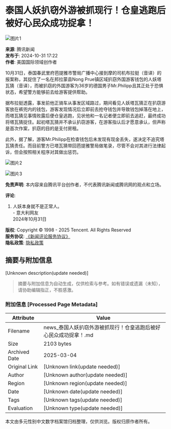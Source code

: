 # 泰国人妖扒窃外游被抓现行！仓皇逃跑后被好心民众成功捉拿！

![图片1](https://inews.gtimg.com/newsapp_bt/0/0122113249149_5991/0)

**来源**: 腾讯新闻  
**发布于**: 2024-10-31 17:22  
**作者**: 美国国际领域创作者  

10月31日，泰国春武里府芭提雅市警局广播中心接到摩的司机布拉挺（音译）的报案称，其捉住了一名在邦拉蒙县Nong Prue镇区域扒窃外国游客钱包的人妖塔瓦猜（音译），而被扒窃的外国游客为36岁的德国男子Mr.Philipp且其正处于恐惧状态，希望警方能够前去给游客提供帮助。

据布拉挺透露，事发前他正骑车从事发区域路过，期间看见人妖塔瓦猜正在扒窃游客放在裤兜内的钱包，游客发现情况后立即前去抢夺钱包并导致钱包掉落在地上，而塔瓦猜见事情败露后便仓皇逃跑，见状他和一名记者便立即前去追赶，最终成功将塔瓦猜捉住。起初塔瓦猜并不承认扒窃游客，在游客指认后才愿意承认，但声称是首次作案，扒窃的目的是支付房租。

此外，据了解，游客Mr.Philipp在检查钱包后未发现有现金丢失，遂决定不追究塔瓦猜责任。而目前警方已塔瓦猜带回芭提雅警局做笔录，尽管不会对其进行法律起诉，但会按照相关程序对其做出惩罚。

![图片2](https://inews.gtimg.com/om_bt/O3YBnfMJZHMSS7tBGXOLIahttedEiWAj3ZMECrEMgRSdkAA/641)

![图片3](https://inews.gtimg.com/om_bt/OItZb_OsyH3EZZfpZAd5PtldsSivJ9e5onhcP7pO_reg8AA/641)

**免责声明**: 本内容来自腾讯平台创作者，不代表腾讯新闻或腾讯网的观点和立场。

**评论**:  
1. 人妖本身就不是正常人。  
   \- 意大利网友  
   2024年10月31日  

**版权**: Copyright © 1998 - 2025 Tencent. All Rights Reserved  
**服务协议**: [《新闻评论服务协议》](https://new.qq.com/static/coralinfo.htm)  
**隐私政策**: [隐私政策](https://privacy.qq.com/mb/policy/tencent-privacypolicy)  
<!-- tcd_original_link https://news.qq.com/rain/a/20241031A077O400 -->


## 摘要与附加信息

<!-- tcd_abstract -->
[Unknown description(update needed)]
<!-- tcd_abstract_end -->

> 摘要与附加信息为自动生成，仅供检索与参考。如有错误或遗漏（未知），请协助编辑指正，不胜感激。

### 附加信息 [Processed Page Metadata]

| Attribute       | Value                                  |
|-----------------|----------------------------------------|
| Filename        | news_泰国人妖扒窃外游被抓现行！仓皇逃跑后被好心民众成功捉拿！.md                             |
| Size            | 2103 bytes                           |
| Archived Date   | 2025-03-04                             |
| Original Link   | [Unknown link(update needed)]                       |
| Author          | [Unknown author(update needed)]                               |
| Region          | [Unknown region(update needed)]                               |
| Date            | [Unknown date(update needed)]                                 |
| Tags            | [Unknown tags(update needed)]                                 |
| Evaluation            | [Unknown type(update needed)]                                 |
<!-- tcd_table_end -->

本文由多元性别中文数字档案馆归档整理，仅供浏览。版权归原作者所有。
